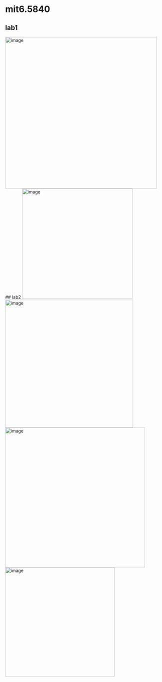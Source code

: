 # mit6.5840
## lab1
<img width="485" alt="image" src="https://github.com/Sharp010/mit6.5840/assets/86239718/482e8bc2-a907-4887-b69c-7a747a9d0568">
## lab2
<img width="353" alt="image" src="https://github.com/Sharp010/mit6.5840/assets/86239718/1dc9d1bf-9e5d-43ba-afa2-3d9719110f1d">

<img width="409" alt="image" src="https://github.com/Sharp010/mit6.5840/assets/86239718/5db3200b-6ecd-4636-b930-befeb70bb399">

<img width="447" alt="image" src="https://github.com/Sharp010/mit6.5840/assets/86239718/6f18ed9c-76c3-4b79-86ee-39feff674492">

<img width="350" alt="image" src="https://github.com/Sharp010/mit6.5840/assets/86239718/65e1372d-5942-453a-b056-2dc3ed596d09">
